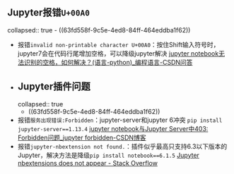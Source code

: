 ## Jupyter报错`U+00A0`
collapsed:: true
	- ((63fd558f-9c5e-4ed8-84ff-464eddba1f62))
- 报错`invalid non-printable character U+00A0`：按住Shift输入符号时，jupyter7会在代码行尾增加空格，可以降级jupyter解决 [jupyter notebook无法识别的空格，如何解决？(语言-python)_编程语言-CSDN问答](https://ask.csdn.net/questions/8134130)
- ## Jupyter插件问题
  collapsed:: true
	- ((63fd558f-9c5e-4ed8-84ff-464eddba1f62))
- 报错`服务出现错误:Forbidden`：jupyter-server和jupyter 6冲突 `pip install jupyter-server==1.13.4` [jupyter notebook与Jupyter Server中403: Forbidden问题_jupyter forbidden-CSDN博客](https://blog.csdn.net/xylnphn/article/details/139830541)
- 报错`jupyter-nbextension not found.`：插件似乎最高只支持6.3以下版本的Jupyter，解决方法是降级`pip install notebook==6.1.5` [Jupyter nbextensions does not appear - Stack Overflow](https://stackoverflow.com/questions/49647705/jupyter-nbextensions-does-not-appear)
